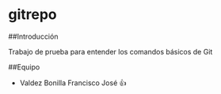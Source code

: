 # gitrepo

##Introducción

Trabajo de prueba para entender los comandos básicos de Git

##Equipo

- Valdez Bonilla Francisco José :+1:
